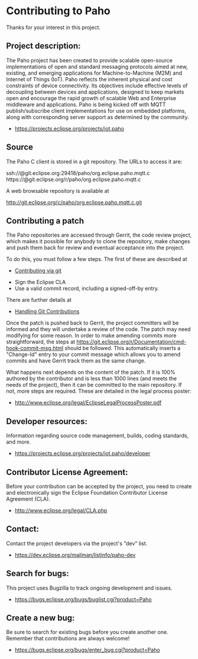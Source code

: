 Contributing to Paho
====================

Thanks for your interest in this project.

Project description:
--------------------

The Paho project has been created to provide scalable open-source implementations of open and standard messaging protocols aimed at new, existing, and emerging applications for Machine-to-Machine (M2M) and Internet of Things (IoT).
Paho reflects the inherent physical and cost constraints of device connectivity. Its objectives include effective levels of decoupling between devices and applications, designed to keep markets open and encourage the rapid growth of scalable Web and Enterprise middleware and applications. Paho is being kicked off with MQTT publish/subscribe client implementations for use on embedded platforms, along with corresponding server support as determined by the community.

- https://projects.eclipse.org/projects/iot.paho

Source
------

The Paho C client is stored in a git repository. The URLs to access it are:

ssh://<username>@git.eclipse.org:29418/paho/org.eclipse.paho.mqtt.c
https://<username>@git.eclipse.org/r/paho/org.eclipse.paho.mqtt.c

A web browsable repository is available at

http://git.eclipse.org/c/paho/org.eclipse.paho.mqtt.c.git

Contributing a patch
--------------------

The Paho repositories are accessed through Gerrit, the code review
project, which makes it possible for anybody to clone the repository, make
changes and push them back for review and eventual acceptance into the project.

To do this, you must follow a few steps. The first of these are described at

- [Contributing via git](https://wiki.eclipse.org/Development_Resources/Contributing_via_Git)

* Sign the Eclipse CLA
* Use a valid commit record, including a signed-off-by entry.

There are further details at

- [Handling Git Contributions](https://wiki.eclipse.org/Development_Resources/Handling_Git_Contributions)

Once the patch is pushed back to Gerrit, the project committers will be
informed and they will undertake a review of the code. The patch may need
modifying for some reason. In order to make amending commits more
straightforward, the steps at
https://git.eclipse.org/r/Documentation/cmd-hook-commit-msg.html should be
followed. This automatically inserts a "Change-Id" entry to your commit message
which allows you to amend commits and have Gerrit track them as the same
change.

What happens next depends on the content of the patch. If it is 100% authored
by the contributor and is less than 1000 lines (and meets the needs of the
project), then it can be committed to the main repository. If not, more steps
are required. These are detailed in the legal process poster:

- http://www.eclipse.org/legal/EclipseLegalProcessPoster.pdf

Developer resources:
--------------------

Information regarding source code management, builds, coding standards, and more.

- https://projects.eclipse.org/projects/iot.paho/developer

Contributor License Agreement:
------------------------------

Before your contribution can be accepted by the project, you need to create and electronically sign the Eclipse Foundation Contributor License Agreement (CLA).

- http://www.eclipse.org/legal/CLA.php

Contact:
--------

Contact the project developers via the project's "dev" list.

- https://dev.eclipse.org/mailman/listinfo/paho-dev

Search for bugs:
----------------

This project uses Bugzilla to track ongoing development and issues.

- https://bugs.eclipse.org/bugs/buglist.cgi?product=Paho

Create a new bug:
-----------------

Be sure to search for existing bugs before you create another one. Remember that contributions are always welcome!

- https://bugs.eclipse.org/bugs/enter_bug.cgi?product=Paho
